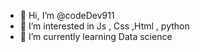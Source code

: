 - 👋 Hi, I’m @codeDev911
- 👀 I’m interested in Js , Css ,Html , python
- 🌱 I’m currently learning Data science
 
<!---
codeDev911/codeDev911 is a ✨ special ✨ repository because its `README.md` (this file) appears on your GitHub profile.
You can click the Preview link to take a look at your changes.
--->

